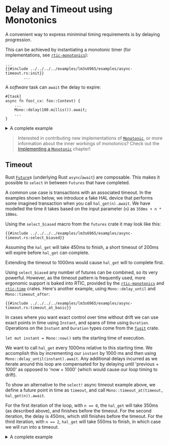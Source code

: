 # Delay and Timeout using Monotonics

A convenient way to express miniminal timing requirements is by delaying progression.

This can be achieved by instantiating a monotonic timer (for implementations, see [`rtic-monotonics`]):

[`rtic-monotonics`]: https://github.com/rtic-rs/rtic/tree/master/rtic-monotonics
[`rtic-time`]: https://github.com/rtic-rs/rtic/tree/master/rtic-time
[`Monotonic`]: https://docs.rs/rtic-time/latest/rtic_time/trait.Monotonic.html
[Implementing a `Monotonic`]: ../monotonic_impl.md

```rust,noplayground
...
{{#include ../../../../examples/lm3s6965/examples/async-timeout.rs:init}}
        ...
```

A _software_ task can `await` the delay to expire:

```rust,noplayground
#[task]
async fn foo(_cx: foo::Context) {
    ...
    Mono::delay(100.millis()).await;
    ...
}

```

<details>
<summary>A complete example</summary>

```rust,noplayground
{{#include ../../../../examples/lm3s6965/examples/async-delay.rs}}
```

```console
$ cargo xtask qemu --verbose --example async-delay --features test-critical-section
```

```console
{{#include ../../../../ci/expected/lm3s6965/async-delay.run}}
```

</details>

> Interested in contributing new implementations of [`Monotonic`], or more information about the inner workings of monotonics?
> Check out the [Implementing a `Monotonic`] chapter!

## Timeout

Rust [`Future`]s (underlying Rust `async`/`await`) are composable. This makes it possible to `select` in between `Futures` that have completed.

[`Future`]: https://doc.rust-lang.org/std/future/trait.Future.html

A common use case is transactions with an associated timeout. In the examples shown below, we introduce a fake HAL device that performs some imagined transaction when you call `hal_get(n).await`. We have modelled the time it takes based on the input parameter (`n`) as `350ms + n * 100ms`.

Using the `select_biased` macro from the `futures` crate it may look like this:

```rust,noplayground,noplayground
{{#include ../../../../examples/lm3s6965/examples/async-timeout.rs:select_biased}}
```

Assuming the `hal_get` will take 450ms to finish, a short timeout of 200ms will expire before `hal_get` can complete.

Extending the timeout to 1000ms would cause `hal_get` will to complete first.

Using `select_biased` any number of futures can be combined, so its very powerful. However, as the timeout pattern is frequently used, more ergonomic support is baked into RTIC, provided by the [`rtic-monotonics`] and [`rtic-time`] crates. Here's another example, using `Mono::delay_until` and `Mono::timeout_after`:

```rust,noplayground
{{#include ../../../../examples/lm3s6965/examples/async-timeout.rs:timeout_at_basic}}
```

In cases where you want exact control over time without drift we can use exact points in time using `Instant`, and spans of time using `Duration`. Operations on the `Instant` and `Duration` types come from the [`fugit`] crate.

[`fugit`]: https://crates.io/crates/fugit

`let mut instant = Mono::now()` sets the starting time of execution.

We want to call `hal_get` every 1000ms relative to this starting time. We accomplish this by incrementing our `instant` by 1000 ms and then using `Mono::delay_until(instant).await`. Any additional delays incurred as we iterate around this loop are compensated for by delaying until 'previous + 1000' as opposed to 'now + 1000' (which would cause our loop timing to drift).

To show an alternative to the `select!` async timeout example above, we define a future point in time as `timeout`, and call `Mono::timeout_at(timeout, hal_get(n)).await`.

For the first iteration of the loop, with `n == 0`, the `hal_get` will take 350ms (as described above), and finishes before the timeout. For the second iteration, the delay is 450ms, which still finishes before the timeout. For the third iteration, with `n == 2`, `hal_get` will take 550ms to finish, in which case we will run into a timeout.

<details>
<summary>A complete example</summary>

```rust,noplayground
{{#include ../../../../examples/lm3s6965/examples/async-timeout.rs}}
```

```console
$ cargo xtask qemu --verbose --example async-timeout --features test-critical-section
```

```console
{{#include ../../../../ci/expected/lm3s6965/async-timeout.run}}
```

</details>

